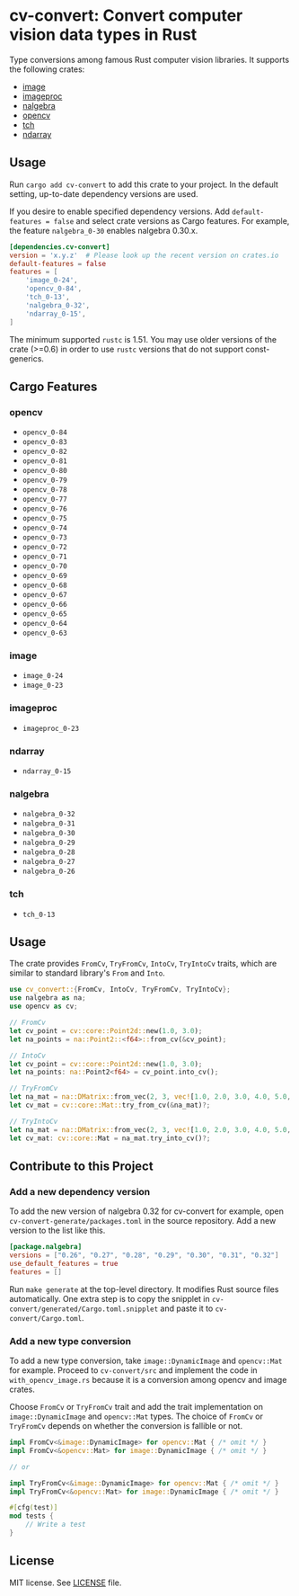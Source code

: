 # cv-convert: Convert computer vision data types in Rust

Type conversions among famous Rust computer vision libraries. It
supports the following crates:

- [image](https://crates.io/crates/image)
- [imageproc](https://crates.io/crates/imageproc)
- [nalgebra](https://crates.io/crates/nalgebra)
- [opencv](https://crates.io/crates/opencv)
- [tch](https://crates.io/crates/tch)
- [ndarray](https://crates.io/crates/ndarray)

## Usage

Run `cargo add cv-convert` to add this crate to your project. In the
default setting, up-to-date dependency versions are used.

If you desire to enable specified dependency versions. Add
`default-features = false` and select crate versions as Cargo
features. For example, the feature `nalgebra_0-30` enables nalgebra
0.30.x.

```toml
[dependencies.cv-convert]
version = 'x.y.z'  # Please look up the recent version on crates.io
default-features = false
features = [
    'image_0-24',
    'opencv_0-84',
    'tch_0-13',
    'nalgebra_0-32',
    'ndarray_0-15',
]
```

The minimum supported `rustc` is 1.51. You may use older versions of
the crate (>=0.6) in order to use `rustc` versions that do not support
const-generics.

## Cargo Features

### opencv

- `opencv_0-84`
- `opencv_0-83`
- `opencv_0-82`
- `opencv_0-81`
- `opencv_0-80`
- `opencv_0-79`
- `opencv_0-78`
- `opencv_0-77`
- `opencv_0-76`
- `opencv_0-75`
- `opencv_0-74`
- `opencv_0-73`
- `opencv_0-72`
- `opencv_0-71`
- `opencv_0-70`
- `opencv_0-69`
- `opencv_0-68`
- `opencv_0-67`
- `opencv_0-66`
- `opencv_0-65`
- `opencv_0-64`
- `opencv_0-63`

### image

- `image_0-24`
- `image_0-23`

### imageproc

- `imageproc_0-23`

### ndarray

- `ndarray_0-15`

### nalgebra

- `nalgebra_0-32`
- `nalgebra_0-31`
- `nalgebra_0-30`
- `nalgebra_0-29`
- `nalgebra_0-28`
- `nalgebra_0-27`
- `nalgebra_0-26`

### tch

- `tch_0-13`

## Usage

The crate provides `FromCv`, `TryFromCv`, `IntoCv`, `TryIntoCv` traits, which are similar to standard library's `From` and `Into`.

```rust
use cv_convert::{FromCv, IntoCv, TryFromCv, TryIntoCv};
use nalgebra as na;
use opencv as cv;

// FromCv
let cv_point = cv::core::Point2d::new(1.0, 3.0);
let na_points = na::Point2::<f64>::from_cv(&cv_point);

// IntoCv
let cv_point = cv::core::Point2d::new(1.0, 3.0);
let na_points: na::Point2<f64> = cv_point.into_cv();

// TryFromCv
let na_mat = na::DMatrix::from_vec(2, 3, vec![1.0, 2.0, 3.0, 4.0, 5.0, 6.0]);
let cv_mat = cv::core::Mat::try_from_cv(&na_mat)?;

// TryIntoCv
let na_mat = na::DMatrix::from_vec(2, 3, vec![1.0, 2.0, 3.0, 4.0, 5.0, 6.0]);
let cv_mat: cv::core::Mat = na_mat.try_into_cv()?;
```

## Contribute to this Project

### Add a new dependency version

To add the new version of nalgebra 0.32 for cv-convert for example,
open `cv-convert-generate/packages.toml` in the source repository. Add
a new version to the list like this.

```toml
[package.nalgebra]
versions = ["0.26", "0.27", "0.28", "0.29", "0.30", "0.31", "0.32"]
use_default_features = true
features = []
```

Run `make generate` at the top-level directory. It modifies Rust
source files automatically. One extra step is to copy the snipplet in
`cv-convert/generated/Cargo.toml.snipplet` and paste it to
`cv-convert/Cargo.toml`.


### Add a new type conversion

To add a new type conversion, take `image::DynamicImage` and
`opencv::Mat` for example. Proceed to `cv-convert/src` and implement
the code in `with_opencv_image.rs` because it is a conversion among
opencv and image crates.


Choose `FromCv` or `TryFromCv` trait and add the trait implementation
on `image::DynamicImage` and `opencv::Mat` types. The choice of
`FromCv` or `TryFromCv` depends on whether the conversion is fallible
or not.

```rust
impl FromCv<&image::DynamicImage> for opencv::Mat { /* omit */ }
impl FromCv<&opencv::Mat> for image::DynamicImage { /* omit */ }

// or

impl TryFromCv<&image::DynamicImage> for opencv::Mat { /* omit */ }
impl TryFromCv<&opencv::Mat> for image::DynamicImage { /* omit */ }

#[cfg(test)]
mod tests {
    // Write a test
}
```

## License

MIT license. See [LICENSE](LICENSE.txt) file.
